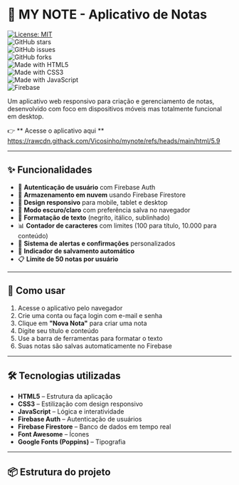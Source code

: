 # 📝 MY NOTE - Aplicativo de Notas

[![License: MIT](https://img.shields.io/badge/License-MIT-yellow.svg)](LICENSE)  
![GitHub stars](https://img.shields.io/github/stars/viquinho/my-note?style=social)  
![GitHub issues](https://img.shields.io/github/issues/viquinho/my-note)  
![GitHub forks](https://img.shields.io/github/forks/viquinho/my-note?style=social)  
![Made with HTML5](https://img.shields.io/badge/Made%20with-HTML5-orange?logo=html5)  
![Made with CSS3](https://img.shields.io/badge/Made%20with-CSS3-blue?logo=css3)  
![Made with JavaScript](https://img.shields.io/badge/Made%20with-JavaScript-yellow?logo=javascript)  
![Firebase](https://img.shields.io/badge/Firebase-0059?logo=firebase)  

Um aplicativo web responsivo para criação e gerenciamento de notas, desenvolvido com foco em dispositivos móveis mas totalmente funcional em desktop.  

👉 ** Acesse o aplicativo aqui ** https://rawcdn.githack.com/Vicosinho/mynote/refs/heads/main/html/5.9

---

## ✨ Funcionalidades

- 🔐 **Autenticação de usuário** com Firebase Auth  
- 💾 **Armazenamento em nuvem** usando Firebase Firestore  
- 📱 **Design responsivo** para mobile, tablet e desktop  
- 🌙 **Modo escuro/claro** com preferência salva no navegador  
- 🎨 **Formatação de texto** (negrito, itálico, sublinhado)  
- 📊 **Contador de caracteres** com limites (100 para título, 10.000 para conteúdo)  
- 🔔 **Sistema de alertas e confirmações** personalizados  
- 💾 **Indicador de salvamento automático**  
- 📋 **Limite de 50 notas por usuário**  

---

## 🚀 Como usar

1. Acesse o aplicativo pelo navegador  
2. Crie uma conta ou faça login com e-mail e senha  
3. Clique em **"Nova Nota"** para criar uma nota  
4. Digite seu título e conteúdo  
5. Use a barra de ferramentas para formatar o texto  
6. Suas notas são salvas automaticamente no Firebase  

---

## 🛠️ Tecnologias utilizadas

- **HTML5** – Estrutura da aplicação  
- **CSS3** – Estilização com design responsivo  
- **JavaScript** – Lógica e interatividade  
- **Firebase Auth** – Autenticação de usuários  
- **Firebase Firestore** – Banco de dados em tempo real  
- **Font Awesome** – Ícones  
- **Google Fonts (Poppins)** – Tipografia  

---

## 📦 Estrutura do projeto

